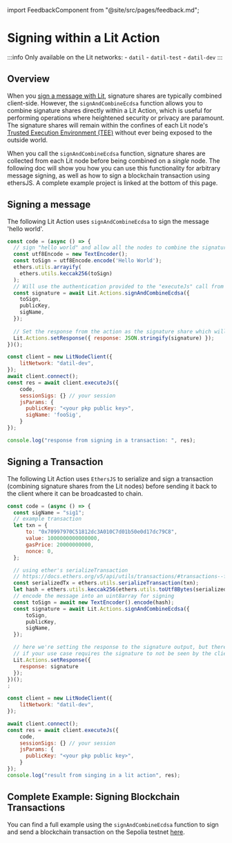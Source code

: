 import FeedbackComponent from "@site/src/pages/feedback.md";

# Signing within a Lit Action

:::info
    Only available on the Lit networks:
        - `datil`
        - `datil-test`
        - `datil-dev` 
:::

## Overview

When you [sign a message with Lit](../serverless-signing/quick-start#sign-a-transaction.md), signature shares are typically combined client-side. However, the `signAndCombineEcdsa` function allows you to combine signature shares directly within a Lit Action, which is useful for performing operations where heightened security or privacy are paramount. The signature shares will remain within the confines of each Lit node's [Trusted Execution Environment (TEE)](../../resources/how-it-works#1-lit-nodes.md) without ever being exposed to the outside world. 

When you call the `signAndCombineEcdsa` function, signature shares are collected from each Lit node before being combined on a *single* node. The following doc will show you how you can use this functionality for arbitrary message signing, as well as how to sign a blockchain transaction using ethersJS. A complete example project is linked at the bottom of this page. 

## Signing a message

The following Lit Action uses `signAndCombineEcdsa` to sign the message 'hello world'. 

```js
const code = (async () => {
  // sign "hello world" and allow all the nodes to combine the signature and return it to the action.
  const utf8Encode = new TextEncoder();
  const toSign = utf8Encode.encode('Hello World');
  ethers.utils.arrayify(
    ethers.utils.keccak256(toSign)
  );
  // Will use the authentication provided to the "executeJs" call from the sdk on the client.
  const signature = await Lit.Actions.signAndCombineEcdsa({
    toSign,
    publicKey,
    sigName,
  });
  
  // Set the response from the action as the signature share which will not need to be combined on the client
  Lit.Actions.setResponse({ response: JSON.stringify(signature) });
})();

const client = new LitNodeClient({
    litNetwork: "datil-dev",
});
await client.connect();
const res = await client.executeJs({
    code,
    sessionSigs: {} // your session
    jsParams: {
      publicKey: "<your pkp public key>",
      sigName: 'fooSig',
    }
});

console.log("response from signing in a transaction: ", res);
```

## Signing a Transaction

The following Lit Action uses `EthersJS` to serialize and sign a transaction (combining signature shares from the Lit nodes) before sending it back to the client where it can be broadcasted to chain. 

```js
const code = (async () => {
  const sigName = "sig1";
  // example transaction
  let txn = {
      to: "0x70997970C51812dc3A010C7d01b50e0d17dc79C8",
      value: 1000000000000000,
      gasPrice: 20000000000,
      nonce: 0,
  };

  // using ether's serializeTransaction
  // https://docs.ethers.org/v5/api/utils/transactions/#transactions--functions
  const serializedTx = ethers.utils.serializeTransaction(txn);
  let hash = ethers.utils.keccak256(ethers.utils.toUtf8Bytes(serializedTx));
  // encode the message into an uint8array for signing
  const toSign = await new TextEncoder().encode(hash);
  const signature = await Lit.Actions.signAndCombineEcdsa({
      toSign,
      publicKey,
      sigName,
  });

  // here we're setting the response to the signature output, but there's no need to do this
  // if your use case requires the signature to not be seen by the client
  Lit.Actions.setResponse({
    response: signature
  });
})();
;

const client = new LitNodeClient({
    litNetwork: "datil-dev",
});

await client.connect();
const res = await client.executeJs({
    code,
    sessionSigs: {} // your session
    jsParams: {
      publicKey: "<your pkp public key>",
    }
});
console.log("result from singing in a lit action", res);
```

## Complete Example: Signing Blockchain Transactions

You can find a full example using the `signAndCombineEcdsa` function to sign and send a blockchain transaction on the Sepolia testnet [here](https://github.com/LIT-Protocol/developer-guides-code/tree/wyatt/sign-and-combine/sign-and-combine-ecdsa).
